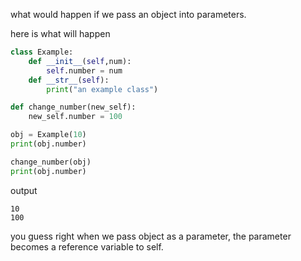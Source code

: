 what would happen if we pass an object into parameters.

here is what will happen 

```python 
class Example:
    def __init__(self,num):
        self.number = num 
    def __str__(self):
	    print("an example class")

def change_number(new_self):
    new_self.number = 100 

obj = Example(10)
print(obj.number)

change_number(obj)
print(obj.number)
```

output 

```
10
100
```

you guess right when we pass object as a parameter, the parameter becomes a reference variable to self. 

